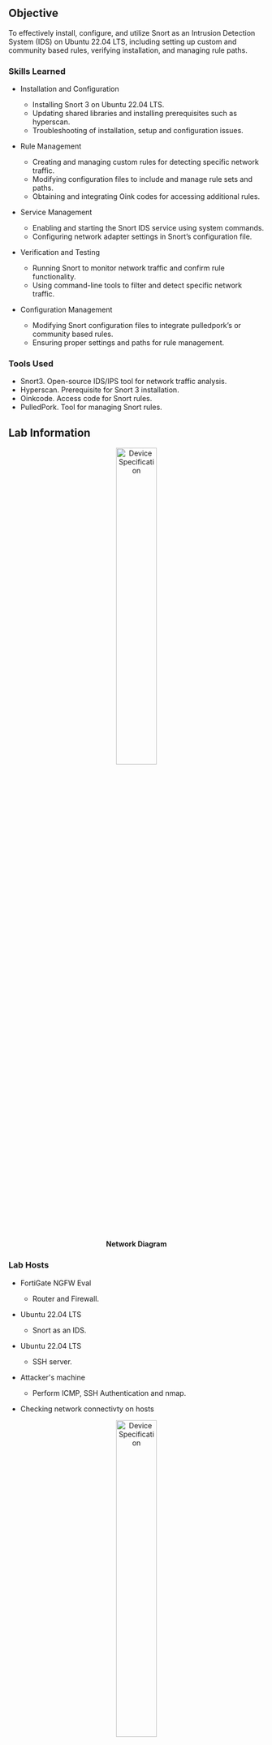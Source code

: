 ## Objective

To effectively install, configure, and utilize Snort as an Intrusion Detection System (IDS) on Ubuntu 22.04 LTS, including setting up custom and community based rules, verifying installation, and managing rule paths.

### Skills Learned

- Installation and Configuration
  - Installing Snort 3 on Ubuntu 22.04 LTS.
  - Updating shared libraries and installing prerequisites such as hyperscan.
  - Troubleshooting of installation, setup and configuration issues.

- Rule Management
  - Creating and managing custom rules for detecting specific network traffic.
  - Modifying configuration files to include and manage rule sets and paths.
  - Obtaining and integrating Oink codes for accessing additional rules.

- Service Management
  - Enabling and starting the Snort IDS service using system commands.
  - Configuring network adapter settings in Snort’s configuration file.

- Verification and Testing
  - Running Snort to monitor network traffic and confirm rule functionality.
  - Using command-line tools to filter and detect specific network traffic.

- Configuration Management
  - Modifying Snort configuration files to integrate pulledpork’s or community based rules.
  - Ensuring proper settings and paths for rule management.

### Tools Used

- Snort3. Open-source IDS/IPS tool for network traffic analysis.
- Hyperscan. Prerequisite for Snort 3 installation.
- Oinkcode. Access code for Snort rules.
- PulledPork. Tool for managing Snort rules.

## Lab Information

<p align="center">
<img src="https://imgur.com/8rTkja3.png" height="40%" width="40%" alt="Device Specification"/>
<br/>
<b>Network Diagram</b>
<br/>

### Lab Hosts

- FortiGate NGFW Eval
  - Router and Firewall.
- Ubuntu 22.04 LTS
  - Snort as an IDS.
- Ubuntu 22.04 LTS          
  - SSH server.
- Attacker's machine
  - Perform ICMP, SSH Authentication and nmap.

- Checking network connectivty on hosts
<p align="center">
<img src="https://imgur.com/xPpyFIL.png" height="40%" width="40%" alt="Device Specification"/>
<br/>
<p align="center">
<img src="https://imgur.com/mO0xUSv.png" height="40%" width="40%" alt="Device Specification"/>
<br/>
<b>Fortigate NGFW status.</b>
<br/>

<p align="center">
<img src="https://imgur.com/TAgKfKr.png" height="40%" width="40%" alt="Device Specification"/>
<br/>
<img src="https://imgur.com/74boOf5.png" height="40%" width="40%" alt="Device Specification"/>
<br/>
<b>Snort IDS IP address and status.</b>
<br/>

<p align="center">
<img src="https://imgur.com/ZxKW86Y.png" height="40%" width="40%" alt="Device Specification"/>
<br/>
<b>Ubuntu server IP address and status.</b>
<br/>

- Generate traffic
<p align="center">
<img src="https://imgur.com/tjUO2Li.png" height="40%" width="40%" alt="Device Specification"/>
<br/>
<b>Perform ICMP and SSH Attempt to SSH Server.</b>
<br/>

<p align="center">
<img src="https://imgur.com/pGPv4S8.png" height="40%" width="40%" alt="Device Specification"/>
<br/>
<b>Attacker's machine perform nmap to SSH server.</b>
<br/>

 - Server alert
<p align="center">
<img src="https://imgur.com/t1qHDYN.png" height="40%" width="40%" alt="Device Specification"/>
<br/>
<b>ICMP and SSH Authentication custom alert.</b>
<br/>

<p align="center">
<img src="https://imgur.com/8IJXuEP.png" height="40%" width="40%" alt="Device Specification"/>
<br/>
<b>Using the pulledpork.rules to alert nmap attempt.</b>
<br/>

## Outcome

- Created and implemented custom and community based Snort rules to detect network threats.
- Managed and updated Snort configurations and rule paths effectively.
- Verified Snort’s functionality and performance in a virtual environment.
- Utilized command-line tools to filter and detect network traffic.
- Alerts were triggered by the ICMP traffic, SSH authentication attempts, and nmap scans.

## Acknowledgements
- [Snort](https://docs.snort.org/)
- Installation guide from [MyDFIR](https://github.com/MyDFIR/snort3-install-guide)

## Disclaimer

The projects and activities within this portfolio are for educational and ethical cybersecurity research purposes only. All work was performed in controlled environments, including isolated, personally owned laboratories, subscription-based cloud environments, and through engagement with online cybersecurity learning platforms. Any cloud-based activities and participation in online learning platforms were conducted in full compliance with their respective terms of service and acceptable use policies. These projects should not be used for any illegal or unethical activities. Unauthorized access to any computer system or network is strictly prohibited. The author(s) are not responsible for any misuse of the information or code provided.
